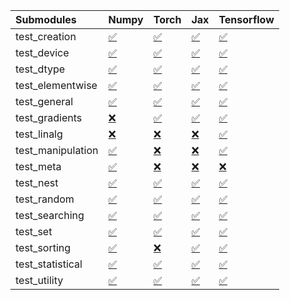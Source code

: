 | Submodules        | Numpy                                                                                                                           | Torch                                                                                                                           | Jax                                                                                                                             | Tensorflow                                                                                                                      |
|:------------------|:--------------------------------------------------------------------------------------------------------------------------------|:--------------------------------------------------------------------------------------------------------------------------------|:--------------------------------------------------------------------------------------------------------------------------------|:--------------------------------------------------------------------------------------------------------------------------------|
| test_creation     | <a href="https://github.com/unifyai/ivy/runs/7832744514?check_suite_focus=true" rel="noopener noreferrer" target="_blank">✅</a> | <a href="https://github.com/unifyai/ivy/runs/7832745460?check_suite_focus=true" rel="noopener noreferrer" target="_blank">✅</a> | <a href="https://github.com/unifyai/ivy/runs/7832746238?check_suite_focus=true" rel="noopener noreferrer" target="_blank">✅</a> | <a href="https://github.com/unifyai/ivy/runs/7832747205?check_suite_focus=true" rel="noopener noreferrer" target="_blank">✅</a> |
| test_device       | <a href="https://github.com/unifyai/ivy/runs/7832744565?check_suite_focus=true" rel="noopener noreferrer" target="_blank">✅</a> | <a href="https://github.com/unifyai/ivy/runs/7832745498?check_suite_focus=true" rel="noopener noreferrer" target="_blank">✅</a> | <a href="https://github.com/unifyai/ivy/runs/7832746282?check_suite_focus=true" rel="noopener noreferrer" target="_blank">✅</a> | <a href="https://github.com/unifyai/ivy/runs/7832747304?check_suite_focus=true" rel="noopener noreferrer" target="_blank">✅</a> |
| test_dtype        | <a href="https://github.com/unifyai/ivy/runs/7832744634?check_suite_focus=true" rel="noopener noreferrer" target="_blank">✅</a> | <a href="https://github.com/unifyai/ivy/runs/7832745540?check_suite_focus=true" rel="noopener noreferrer" target="_blank">✅</a> | <a href="https://github.com/unifyai/ivy/runs/7832746324?check_suite_focus=true" rel="noopener noreferrer" target="_blank">✅</a> | <a href="https://github.com/unifyai/ivy/runs/7832747385?check_suite_focus=true" rel="noopener noreferrer" target="_blank">✅</a> |
| test_elementwise  | <a href="https://github.com/unifyai/ivy/runs/7832744697?check_suite_focus=true" rel="noopener noreferrer" target="_blank">✅</a> | <a href="https://github.com/unifyai/ivy/runs/7832745578?check_suite_focus=true" rel="noopener noreferrer" target="_blank">✅</a> | <a href="https://github.com/unifyai/ivy/runs/7832746375?check_suite_focus=true" rel="noopener noreferrer" target="_blank">✅</a> | <a href="https://github.com/unifyai/ivy/runs/7832747436?check_suite_focus=true" rel="noopener noreferrer" target="_blank">✅</a> |
| test_general      | <a href="https://github.com/unifyai/ivy/runs/7832744767?check_suite_focus=true" rel="noopener noreferrer" target="_blank">✅</a> | <a href="https://github.com/unifyai/ivy/runs/7832745624?check_suite_focus=true" rel="noopener noreferrer" target="_blank">✅</a> | <a href="https://github.com/unifyai/ivy/runs/7832746431?check_suite_focus=true" rel="noopener noreferrer" target="_blank">✅</a> | <a href="https://github.com/unifyai/ivy/runs/7832747485?check_suite_focus=true" rel="noopener noreferrer" target="_blank">✅</a> |
| test_gradients    | <a href="https://github.com/unifyai/ivy/runs/7832744830?check_suite_focus=true" rel="noopener noreferrer" target="_blank">❌</a> | <a href="https://github.com/unifyai/ivy/runs/7832745670?check_suite_focus=true" rel="noopener noreferrer" target="_blank">✅</a> | <a href="https://github.com/unifyai/ivy/runs/7832746474?check_suite_focus=true" rel="noopener noreferrer" target="_blank">✅</a> | <a href="https://github.com/unifyai/ivy/runs/7832747534?check_suite_focus=true" rel="noopener noreferrer" target="_blank">✅</a> |
| test_linalg       | <a href="https://github.com/unifyai/ivy/runs/7832744894?check_suite_focus=true" rel="noopener noreferrer" target="_blank">❌</a> | <a href="https://github.com/unifyai/ivy/runs/7832745728?check_suite_focus=true" rel="noopener noreferrer" target="_blank">❌</a> | <a href="https://github.com/unifyai/ivy/runs/7832746525?check_suite_focus=true" rel="noopener noreferrer" target="_blank">❌</a> | <a href="https://github.com/unifyai/ivy/runs/7832747590?check_suite_focus=true" rel="noopener noreferrer" target="_blank">✅</a> |
| test_manipulation | <a href="https://github.com/unifyai/ivy/runs/7832744947?check_suite_focus=true" rel="noopener noreferrer" target="_blank">✅</a> | <a href="https://github.com/unifyai/ivy/runs/7832745773?check_suite_focus=true" rel="noopener noreferrer" target="_blank">❌</a> | <a href="https://github.com/unifyai/ivy/runs/7832746582?check_suite_focus=true" rel="noopener noreferrer" target="_blank">❌</a> | <a href="https://github.com/unifyai/ivy/runs/7832747638?check_suite_focus=true" rel="noopener noreferrer" target="_blank">✅</a> |
| test_meta         | <a href="https://github.com/unifyai/ivy/runs/7832744999?check_suite_focus=true" rel="noopener noreferrer" target="_blank">✅</a> | <a href="https://github.com/unifyai/ivy/runs/7832745822?check_suite_focus=true" rel="noopener noreferrer" target="_blank">❌</a> | <a href="https://github.com/unifyai/ivy/runs/7832746635?check_suite_focus=true" rel="noopener noreferrer" target="_blank">❌</a> | <a href="https://github.com/unifyai/ivy/runs/7832747686?check_suite_focus=true" rel="noopener noreferrer" target="_blank">❌</a> |
| test_nest         | <a href="https://github.com/unifyai/ivy/runs/7832745047?check_suite_focus=true" rel="noopener noreferrer" target="_blank">✅</a> | <a href="https://github.com/unifyai/ivy/runs/7832745882?check_suite_focus=true" rel="noopener noreferrer" target="_blank">✅</a> | <a href="https://github.com/unifyai/ivy/runs/7832746689?check_suite_focus=true" rel="noopener noreferrer" target="_blank">✅</a> | <a href="https://github.com/unifyai/ivy/runs/7832747736?check_suite_focus=true" rel="noopener noreferrer" target="_blank">✅</a> |
| test_random       | <a href="https://github.com/unifyai/ivy/runs/7832745118?check_suite_focus=true" rel="noopener noreferrer" target="_blank">✅</a> | <a href="https://github.com/unifyai/ivy/runs/7832745932?check_suite_focus=true" rel="noopener noreferrer" target="_blank">✅</a> | <a href="https://github.com/unifyai/ivy/runs/7832746743?check_suite_focus=true" rel="noopener noreferrer" target="_blank">✅</a> | <a href="https://github.com/unifyai/ivy/runs/7832747783?check_suite_focus=true" rel="noopener noreferrer" target="_blank">✅</a> |
| test_searching    | <a href="https://github.com/unifyai/ivy/runs/7832745204?check_suite_focus=true" rel="noopener noreferrer" target="_blank">✅</a> | <a href="https://github.com/unifyai/ivy/runs/7832745987?check_suite_focus=true" rel="noopener noreferrer" target="_blank">✅</a> | <a href="https://github.com/unifyai/ivy/runs/7832746797?check_suite_focus=true" rel="noopener noreferrer" target="_blank">✅</a> | <a href="https://github.com/unifyai/ivy/runs/7832747842?check_suite_focus=true" rel="noopener noreferrer" target="_blank">✅</a> |
| test_set          | <a href="https://github.com/unifyai/ivy/runs/7832745251?check_suite_focus=true" rel="noopener noreferrer" target="_blank">✅</a> | <a href="https://github.com/unifyai/ivy/runs/7832746032?check_suite_focus=true" rel="noopener noreferrer" target="_blank">✅</a> | <a href="https://github.com/unifyai/ivy/runs/7832746851?check_suite_focus=true" rel="noopener noreferrer" target="_blank">✅</a> | <a href="https://github.com/unifyai/ivy/runs/7832747899?check_suite_focus=true" rel="noopener noreferrer" target="_blank">✅</a> |
| test_sorting      | <a href="https://github.com/unifyai/ivy/runs/7832745305?check_suite_focus=true" rel="noopener noreferrer" target="_blank">✅</a> | <a href="https://github.com/unifyai/ivy/runs/7832746087?check_suite_focus=true" rel="noopener noreferrer" target="_blank">❌</a> | <a href="https://github.com/unifyai/ivy/runs/7832746926?check_suite_focus=true" rel="noopener noreferrer" target="_blank">✅</a> | <a href="https://github.com/unifyai/ivy/runs/7832747946?check_suite_focus=true" rel="noopener noreferrer" target="_blank">✅</a> |
| test_statistical  | <a href="https://github.com/unifyai/ivy/runs/7832745356?check_suite_focus=true" rel="noopener noreferrer" target="_blank">✅</a> | <a href="https://github.com/unifyai/ivy/runs/7832746138?check_suite_focus=true" rel="noopener noreferrer" target="_blank">✅</a> | <a href="https://github.com/unifyai/ivy/runs/7832747026?check_suite_focus=true" rel="noopener noreferrer" target="_blank">✅</a> | <a href="https://github.com/unifyai/ivy/runs/7832747996?check_suite_focus=true" rel="noopener noreferrer" target="_blank">✅</a> |
| test_utility      | <a href="https://github.com/unifyai/ivy/runs/7832745401?check_suite_focus=true" rel="noopener noreferrer" target="_blank">✅</a> | <a href="https://github.com/unifyai/ivy/runs/7832746176?check_suite_focus=true" rel="noopener noreferrer" target="_blank">✅</a> | <a href="https://github.com/unifyai/ivy/runs/7832747123?check_suite_focus=true" rel="noopener noreferrer" target="_blank">✅</a> | <a href="https://github.com/unifyai/ivy/runs/7832748044?check_suite_focus=true" rel="noopener noreferrer" target="_blank">✅</a> |